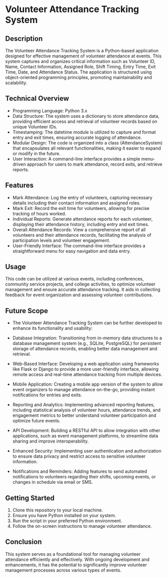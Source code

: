 # Volunteer Attendance Tracking System
## Description
The Volunteer Attendance Tracking System is a Python-based application designed for effective management of volunteer attendance at events. This system captures and organizes critical information such as Volunteer ID, Name, Contact Information, Assigned Role, Shift Timing, Entry Time, Exit Time, Date, and Attendance Status. The application is structured using object-oriented programming principles, promoting maintainability and scalability.

## Technical Overview
- Programming Language: Python 3.x
- Data Structure: The system uses a dictionary to store attendance data, providing efficient access and retrieval of volunteer records based on unique Volunteer IDs.
- Timestamping: The datetime module is utilized to capture and format entry and exit times, ensuring accurate logging of attendance.
- Modular Design: The code is organized into a class (AttendanceSystem) that encapsulates all relevant functionalities, making it easier to expand or modify in the future.
- User Interaction: A command-line interface provides a simple menu-driven approach for users to mark attendance, record exits, and retrieve reports.

## Features
- Mark Attendance: Log the entry of volunteers, capturing necessary details including their contact information and assigned roles.
- Mark Exit: Record the exit time for volunteers, allowing for precise tracking of hours worked.
- Individual Reports: Generate attendance reports for each volunteer, displaying their attendance history, including entry and exit times.
- Overall Attendance Records: View a comprehensive report of all volunteers and their attendance records, facilitating the analysis of participation levels and volunteer engagement.
- User-Friendly Interface: The command-line interface provides a straightforward menu for easy navigation and data entry.
  
## Usage
This code can be utilized at various events, including conferences, community service projects, and college activities, to optimize volunteer management and ensure accurate attendance tracking. It aids in collecting feedback for event organization and assessing volunteer contributions.

## Future Scope
- The Volunteer Attendance Tracking System can be further developed to enhance its functionality and usability:

- Database Integration: Transitioning from in-memory data structures to a database management system (e.g., SQLite, PostgreSQL) for persistent storage of attendance records, enabling better data management and retrieval.

- Web-Based Interface: Developing a web application using frameworks like Flask or Django to provide a more user-friendly interface, allowing remote access and real-time attendance tracking from multiple devices.

- Mobile Application: Creating a mobile app version of the system to allow event organizers to manage attendance on-the-go, providing instant notifications for entries and exits.

- Reporting and Analytics: Implementing advanced reporting features, including statistical analysis of volunteer hours, attendance trends, and engagement metrics to better understand volunteer participation and optimize future events.

- API Development: Building a RESTful API to allow integration with other applications, such as event management platforms, to streamline data sharing and improve interoperability.

- Enhanced Security: Implementing user authentication and authorization to ensure data privacy and restrict access to sensitive volunteer information.

- Notifications and Reminders: Adding features to send automated notifications to volunteers regarding their shifts, upcoming events, or changes in schedule via email or SMS.
  
## Getting Started
1. Clone this repository to your local machine.
2. Ensure you have Python installed on your system.
3. Run the script in your preferred Python environment.
4. Follow the on-screen instructions to manage volunteer attendance.

## Conclusion
This system serves as a foundational tool for managing volunteer attendance efficiently and effectively. With ongoing development and enhancements, it has the potential to significantly improve volunteer management processes across various types of events.
